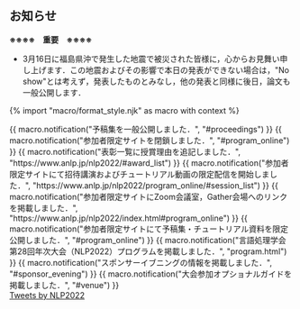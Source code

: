 <h2 id="new">お知らせ</h2>

**※※※※　重要　※※※※**

- 3月16日に福島県沖で発生した地震で被災された皆様に，心からお見舞い申し上げます．この地震およびその影響で本日の発表ができない場合は，"No show"とは考えず，発表したものとみなし，他の発表と同様に後日，論文も一般公開します．

{% import "macro/format_style.njk" as macro with context %}

<div class="row-fluid row-info">
  <div class="span8">
    {{ macro.notification("予稿集を一般公開しました．", "#proceedings") }}
    {{ macro.notification("参加者限定サイトを閉鎖しました．", "#program_online") }}
    {{ macro.notification("表彰一覧に授賞理由を追記しました．", "https://www.anlp.jp/nlp2022/#award_list") }}
    {{ macro.notification("参加者限定サイトにて招待講演およびチュートリアル動画の限定配信を開始しました．", "https://www.anlp.jp/nlp2022/program_online/#session_list") }}
    {{ macro.notification("参加者限定サイトにZoom会議室，Gather会場へのリンクを掲載しました．", "https://www.anlp.jp/nlp2022/index.html#program_online") }}
    {{ macro.notification("参加者限定サイトにて予稿集・チュートリアル資料を限定公開しました．", "#program_online") }}
    {{ macro.notification("言語処理学会第28回年次大会（NLP2022）プログラムを掲載しました．", "program.html") }}
    {{ macro.notification("スポンサーイブニングの情報を掲載しました．", "#sponsor_evening") }}
    {{ macro.notification("大会参加オプショナルガイドを掲載しました．", "#venue") }}
  </div>

  <div class="span4">
    <div class="twitter-area">
      <a class="twitter-timeline" data-tweet-limit="4" data-chrome="nofooter noborders" data-theme="light"
        href="https://twitter.com/NLP2022?ref_src=twsrc%5Etfw">Tweets by NLP2022</a>
      <script async src="https://platform.twitter.com/widgets.js" charset="utf-8"></script>
    </div>
  </div>
</div>